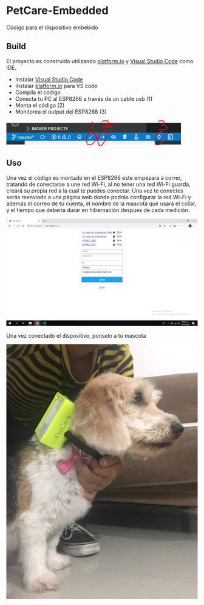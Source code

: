 # PetCare-Embedded #

Código para el dispositivo embebido

## Build ##

El proyecto es construido utilizando [platform.io](https://platformio.org/) y [Visual Studio Code](https://code.visualstudio.com/) como IDE.

- Instalar [Visual Studio Code](https://code.visualstudio.com/)
- Instalar [platform.io](https://platformio.org/platformio-ide) para VS code
- Compila el código
- Conecta tu PC al ESP8266 a través de un cable usb (1)
- Monta el código (2)
- Monitorea el output del ESP8266 (3)

![image of instructions to build](https://github.com/marraui/PetCare-Embedded/blob/master/images/build.PNG)

## Uso ##

Una vez el código es montado en el ESP8266 este empezara a correr, tratando de conectarse a une red Wi-Fi, al no tener una red Wi-Fi guarda, creará su propia red a la cual te puedes conectar. Una vez te conectes serás reenviado a una página web donde podrás configurar la red Wi-Fi y además el correo de tu cuenta, el nombre de la mascota que usará el collar, y el tiempo que debería durar en hibernación despues de cada medición.

![wifi config image](https://github.com/marraui/PetCare-Embedded/blob/master/images/wifi-config.png?raw=true)

Una vez conectado el dispositivo, ponselo a tu mascota

![dog image wearing collar](https://github.com/marraui/PetCare-Embedded/blob/master/images/dog%20image.jpg?raw=true)
